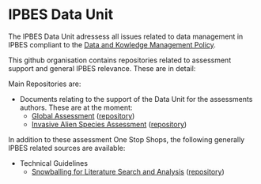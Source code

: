 # IPBES Data Unit

The IPBES Data Unit adressess all issues related to data management in IPBES compliant to the [Data and Kowledge Management Policy](https://doi.org/10.5281/zenodo.3551078).

This github organisation contains repositories related to assessment support and general IPBES relevance. These are in detail:

Main Repositories are:

- Documents relating to the support of the Data Unit for the assessments authors. These are at the moment:
  - [Global Assessment](https://ipbes-data.github.io/IPBES_GA1/) ([repository](https://github.com/IPBES-Data/IPBES_GA1))
  - [Invasive Alien Species Assessment](https://ipbes-data.github.io/IPBES_IAS/) ([repository](https://github.com/IPBES-Data/IPBES_IAS))

In addition to these assessment One Stop Shops, the following generally IPBES related sources are available:

- Technical Guidelines
  - [Snowballing for Literature Search and Analysis](https://github.com/IPBES-Data/IPBES_TG_Snowballing) ([repository](https://github.com/IPBES-Data/IPBES_TG_Snowballing))
